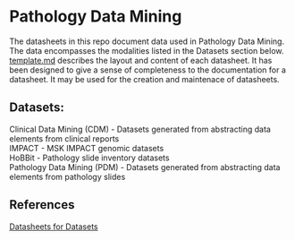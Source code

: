 # Pathology Data Mining

The datasheets in this repo document data used in Pathology Data Mining. The data encompasses the modalities listed in the Datasets section below. [template.md](https://github.com/msk-mind/datasheets-for-datasets/blob/main/template.md) describes the layout and content of each datasheet. It has been designed to give a sense of completeness to the documentation for a datasheet. It may be used for the creation and maintenace of datasheets. 

## Datasets:

Clinical Data Mining (CDM) - Datasets generated from abstracting data elements from clinical reports <br/>
IMPACT - MSK IMPACT genomic datasets <br/>
HoBBit - Pathology slide inventory datasets <br/>
Pathology Data Mining (PDM) - Datasets generated from abstracting data elements from pathology slides <br/>

## References
[Datasheets for Datasets](https://dl.acm.org/doi/10.1145/3458723)
